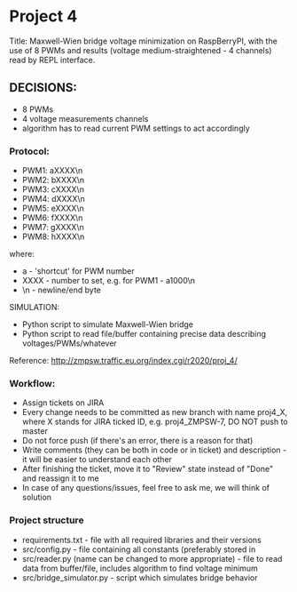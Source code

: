 # Project 4
Title: Maxwell-Wien bridge voltage minimization on RaspBerryPI, with the use of 8 PWMs
and results (voltage medium-straightened - 4 channels) read by REPL interface.

## DECISIONS:
- 8 PWMs
- 4 voltage measurements channels
- algorithm has to read current PWM settings to act accordingly

### Protocol:
- PWM1: aXXXX\n
- PWM2: bXXXX\n
- PWM3: cXXXX\n
- PWM4: dXXXX\n
- PWM5: eXXXX\n
- PWM6: fXXXX\n
- PWM7: gXXXX\n
- PWM8: hXXXX\n

where:
- a - 'shortcut' for PWM number
- XXXX - number to set, e.g. for PWM1 - a1000\n
- \n - newline/end byte


SIMULATION:
- Python script to simulate Maxwell-Wien bridge
- Python script to read file/buffer containing precise data describing voltages/PWMs/whatever

Reference: http://zmpsw.traffic.eu.org/index.cgi/r2020/proj_4/


### Workflow:
- Assign tickets on JIRA
- Every change needs to be committed as new branch with name proj4_X,
  where X stands for JIRA ticked ID, e.g. proj4_ZMPSW-7, DO NOT push to master
- Do not force push (if there's an error, there is a reason for that)
- Write comments (they can be both in code or in ticket) and description - it will be easier to understand each other
- After finishing the ticket, move it to "Review" state instead of "Done" and reassign it to me
- In case of any questions/issues, feel free to ask me, we will think of solution


### Project structure
- requirements.txt - file with all required libraries and their versions
- src/config.py - file containing all constants (preferably stored in 
- src/reader.py (name can be changed to more appropriate) - file to read data from buffer/file, includes algorithm to find voltage minimum
- src/bridge_simulator.py - script which simulates bridge behavior
